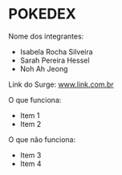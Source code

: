 # POKEDEX

Nome dos integrantes: 
- Isabela Rocha Silveira
- Sarah Pereira Hessel
- Noh Ah Jeong

Link do Surge: www.link.com.br

O que funciona:
- Item 1
- Item 2

O que não funciona: 
- Item 3
- Item 4

